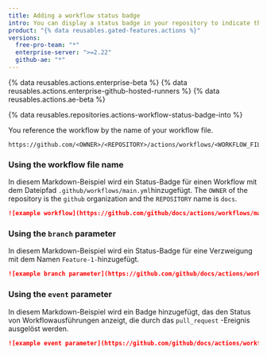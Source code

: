 ```yaml
---
title: Adding a workflow status badge
intro: You can display a status badge in your repository to indicate the status of your workflows.
product: "{% data reusables.gated-features.actions %}"
versions:
  free-pro-team: "*"
  enterprise-server: ">=2.22"
  github-ae: "*"
---
```


{% data reusables.actions.enterprise-beta %}
{% data reusables.actions.enterprise-github-hosted-runners %}
{% data reusables.actions.ae-beta %}

{% data reusables.repositories.actions-workflow-status-badge-into %}

You reference the workflow by the name of your workflow file.

```
https://github.com/<OWNER>/<REPOSITORY>/actions/workflows/<WORKFLOW_FILE>/badge.svg
```

### Using the workflow file name

In diesem Markdown-Beispiel wird ein Status-Badge für einen Workflow mit dem Dateipfad `.github/workflows/main.yml`hinzugefügt. The `OWNER` of the repository is the `github` organization and the `REPOSITORY` name is `docs`.

```markdown
![example workflow](https://github.com/github/docs/actions/workflows/main.yml/badge.svg)
```

### Using the `branch` parameter

In diesem Markdown-Beispiel wird ein Status-Badge für eine Verzweigung mit dem Namen `Feature-1-`hinzugefügt.

```markdown
![example branch parameter](https://github.com/github/docs/actions/workflows/main.yml/badge.svg?branch=feature-1)
```

### Using the `event` parameter

In diesem Markdown-Beispiel wird ein Badge hinzugefügt, das den Status von Workflowausführungen anzeigt, die durch das `pull_request` -Ereignis ausgelöst werden.

```markdown
![example event parameter](https://github.com/github/docs/actions/workflows/main.yml/badge.svg?event=pull_request)
```

